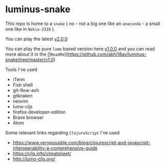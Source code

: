 # luminus-snake

This repo is home to a `snake` ( no - not a big one like an `anaconda` - a small one like in `Nokia-3310` ).

You can play the latest [v2.0.0](https://www.abhi18av.com/luminus-snake/public/index.html)

You can play the pure `lumo` based version here [v1.0.0](https://www.abhi18av.com/luminus-snake/v1.0/snake.html) and you can read more about it in the []`ReadMe`](https://github.com/abhi18av/luminus-snake/tree/master/v1.0)



Tools I've used

- iTerm
- Fish shell
- git-flow-avh
- gitkraken
- neovim
- lumo-cljs
- firefox-developer-edition
- Brave browser
- Atom


Some relevant links regarding `ClojureScript` I've used

- https://www.verypossible.com/blog/clojurescript-and-javascript-interoperability-a-comprehensive-guide
- https://cljs.info/cheatsheet/
- http://lumo-cljs.org/
